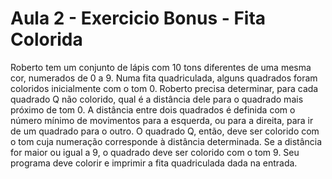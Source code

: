 # Aula 2 - Exercicio Bonus - Fita Colorida

Roberto tem um conjunto de lápis com 10 tons diferentes de uma mesma cor, numerados de 0 a 9. Numa fita quadriculada, alguns quadrados foram coloridos inicialmente com o tom 0.
Roberto precisa determinar, para cada quadrado Q não colorido, qual é a distância dele para o quadrado mais próximo de tom 0. A distância entre dois quadrados é definida com o número mínimo de movimentos para a esquerda, ou para a direita, para ir de um quadrado para o outro. O quadrado Q, então, deve ser colorido com o tom cuja numeração corresponde à distância determinada. Se a distância for maior ou igual a 9, o quadrado deve ser colorido com o tom 9. Seu programa deve colorir e imprimir a fita quadriculada dada na entrada.

```go
```
